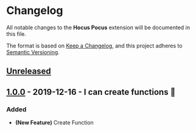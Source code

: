 # Changelog

All notable changes to the **Hocus Pocus** extension will be documented in this file.

The format is based on [Keep a Changelog](https://keepachangelog.com/en/1.0.0/),
and this project adheres to [Semantic Versioning](https://semver.org/spec/v2.0.0.html).

## [Unreleased]

## [1.0.0] - 2019-12-16 - I can create functions 🔮

### Added

- **(New Feature)** Create Function

<!-- Links -->

[unreleased]: https://github.com/nicoespeon/hocus-pocus/compare/1.0.0...HEAD
[1.0.0]: https://github.com/nicoespeon/hocus-pocus/compare/5b3d351042d09ea26486598158069bce37b474b7...1.0.0
